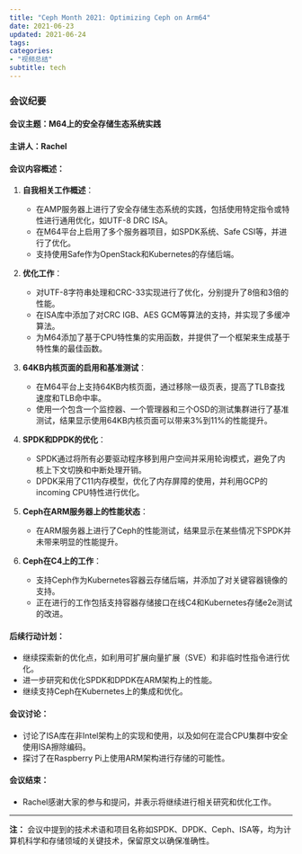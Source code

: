 ```yaml
---
title: "Ceph Month 2021: Optimizing Ceph on Arm64"
date: 2021-06-23
updated: 2021-06-24
tags:
categories:
- "视频总结"
subtitle: tech
---
```



### 会议纪要

#### 会议主题：M64上的安全存储生态系统实践

#### 主讲人：Rachel

#### 会议内容概述：

1. **自我相关工作概述**：
   - 在AMP服务器上进行了安全存储生态系统的实践，包括使用特定指令或特性进行通用优化，如UTF-8 DRC ISA。
   - 在M64平台上启用了多个服务器项目，如SPDK系统、Safe CSI等，并进行了优化。
   - 支持使用Safe作为OpenStack和Kubernetes的存储后端。

2. **优化工作**：
   - 对UTF-8字符串处理和CRC-33实现进行了优化，分别提升了8倍和3倍的性能。
   - 在ISA库中添加了对CRC IGB、AES GCM等算法的支持，并实现了多缓冲算法。
   - 为M64添加了基于CPU特性集的实用函数，并提供了一个框架来生成基于特性集的最佳函数。

3. **64KB内核页面的启用和基准测试**：
   - 在M64平台上支持64KB内核页面，通过移除一级页表，提高了TLB查找速度和TLB命中率。
   - 使用一个包含一个监控器、一个管理器和三个OSD的测试集群进行了基准测试，结果显示使用64KB内核页面可以带来3%到11%的性能提升。

4. **SPDK和DPDK的优化**：
   - SPDK通过将所有必要驱动程序移到用户空间并采用轮询模式，避免了内核上下文切换和中断处理开销。
   - DPDK采用了C11内存模型，优化了内存屏障的使用，并利用GCP的incoming CPU特性进行优化。

5. **Ceph在ARM服务器上的性能状态**：
   - 在ARM服务器上进行了Ceph的性能测试，结果显示在某些情况下SPDK并未带来明显的性能提升。

6. **Ceph在C4上的工作**：
   - 支持Ceph作为Kubernetes容器云存储后端，并添加了对关键容器镜像的支持。
   - 正在进行的工作包括支持容器存储接口在线C4和Kubernetes存储e2e测试的改进。

#### 后续行动计划：

- 继续探索新的优化点，如利用可扩展向量扩展（SVE）和非临时性指令进行优化。
- 进一步研究和优化SPDK和DPDK在ARM架构上的性能。
- 继续支持Ceph在Kubernetes上的集成和优化。

#### 会议讨论：

- 讨论了ISA库在非Intel架构上的实现和使用，以及如何在混合CPU集群中安全使用ISA擦除编码。
- 探讨了在Raspberry Pi上使用ARM架构进行存储的可能性。

#### 会议结束：

- Rachel感谢大家的参与和提问，并表示将继续进行相关研究和优化工作。

---

**注：** 会议中提到的技术术语和项目名称如SPDK、DPDK、Ceph、ISA等，均为计算机科学和存储领域的关键技术，保留原文以确保准确性。